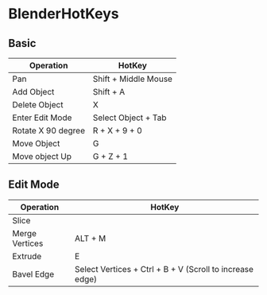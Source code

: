 # BlenderHotKeys

## Basic
| Operation  | HotKey |
| ------------- | ------------- |
| Pan  | Shift + Middle Mouse  |
| Add Object  | Shift + A  |
| Delete Object | X |
| Enter Edit Mode | Select Object + Tab |
| Rotate X 90 degree | R + X + 9 + 0 |
| Move Object | G |
| Move object Up | G + Z + 1 |



## Edit Mode
| Operation  | HotKey |
| ------------- | ------------- |
| Slice | |
| Merge Vertices | ALT + M |
| Extrude | E |
| Bavel Edge | Select Vertices + Ctrl + B + V (Scroll to increase edge) |


